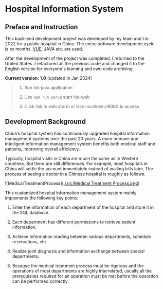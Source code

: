 # Hospital Information System

## Preface and Instruction

This back-end development project was developed by my team and I in 2022 for a public hospital in China. The entire software development cycle is xx months. [VUE](https://vuejs.org/), JAVA etc. are used.

After the development of the project was completed, I returned to the United States. I refactored all the previous code and changed it to the English version for everyone's learning and own code archiving.

**Current version: 1.0** (updated in Jan 2024)

>1. Run his-java application
>
>2. Use `npm run serve` start his-web
>3. Click link in web storm or Use localhost://8080 to access

## Development Background

China's hospital system has continuously upgraded hospital information management systems over the past 20 years. A more humane and intelligent information management system benefits both medical staff and patients, improving overall efficiency. 

Typically, hospital visits in China are much the same as in Western countries. But there are still differences. For example, most hospitals in China will settle the account immediately instead of mailing bills later. The process of seeing a doctor in a Chinese hospital is roughly as follows.



![MedicalTreatmentProcess]([./src/Medical Treatment Process.png](https://github.com/fykkyf/his-java/blob/master/src/Medical%20Treatment%20Process.png))



This customized hospital information management system mainly implements the following key points:

1. Enter the information of each department of the hospital and store it in the SQL database.

2. Each department has different permissions to retrieve patient information.

3. Achieve information reading between various departments, schedule reservations, etc.

4. Realize joint diagnosis and information exchange between special departments.

5. Because the medical treatment process must be rigorous and the operations of most departments are highly interrelated, usually all the prerequisites required for an operation must be met before the operation can be performed correctly.
